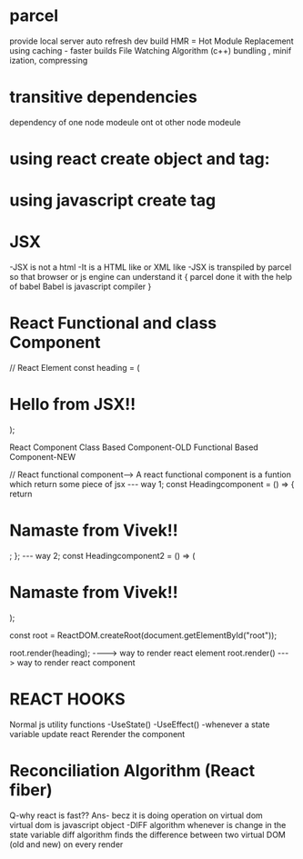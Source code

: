 # parcel
provide local server
auto refresh
dev build
HMR = Hot Module Replacement
using caching - faster builds
File Watching Algorithm (c++)
bundling , minif ization, compressing

# transitive dependencies
 dependency of one node modeule ont ot other node modeule
 
# using react create object and tag:

<!-- <script>
    import React from "react";
import ReactDOM from "react-dom/client";
const heading = React.createElement("h1", {}, "Hello world from Reeeeeacttt !!!!");
const root = ReactDOM.createRoot(document.getElementById("root"));
root.render(heading);
</script> -->

# using javascript create tag 
<!-- 
  <script>
        const heading = document.createElement("h1");
        heading.innerHTML = " Hello World from javascript";

        const viv = document.getElementById("root");
        viv.appendChild(heading);
  </script>  -->

  # JSX
  -JSX is not a html
  -It is a HTML like or XML like
  -JSX is transpiled by parcel so that  browser or   js engine can understand it {
    parcel done it with the help of babel
    Babel is javascript compiler
  } 

  # React Functional and class Component

  // React Element
const heading = (<h1 className="head">Hello from JSX!!</h1>);

 React Component
 Class Based Component-OLD
 Functional Based Component-NEW

// React functional component-->
     A react functional component is a funtion which return some piece of jsx
--- way 1;
    const Headingcomponent = () => {
       return <h1>Namaste from Vivek!!</h1>;
     };
--- way 2;
    const Headingcomponent2 = () => 
    (<h1>Namaste from Vivek!!</h1>);

const root = ReactDOM.createRoot(document.getElementById("root"));

root.render(heading); ----> way to render react element
root.render(<Headingcomponent/>)  ---> way to render react component

# REACT HOOKS
Normal js utility functions
-UseState()
-UseEffect()
-whenever a state variable update react Rerender the component

# Reconciliation Algorithm (React fiber)
  Q-why react is fast??
  Ans- becz it is doing operation on virtual dom  
  virtual dom is javascript object
 -DIFF algorithm 
  whenever is change in the state variable diff algorithm finds the difference between two virtual DOM (old and new)  on every render
   
